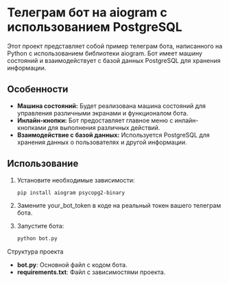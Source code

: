 # Телеграм бот на aiogram с использованием PostgreSQL

Этот проект представляет собой пример телеграм бота, написанного на Python с использованием библиотеки aiogram. Бот имеет машину состояний и взаимодействует с базой данных PostgreSQL для хранения информации.

## Особенности

- **Машина состояний:** Будет реализована машина состояний для управления различными экранами и функционалом бота.
- **Инлайн-кнопки:** Бот предоставляет главное меню с инлайн-кнопками для выполнения различных действий.
- **Взаимодействие с базой данных:** Используется PostgreSQL для хранения данных о пользователях и другой информации.

## Использование

1. Установите необходимые зависимости:

   ```bash
   pip install aiogram psycopg2-binary
   ```
2. Замените your_bot_token в коде на реальный токен вашего телеграм бота.

3. Запустите бота:

   ```bash
   python bot.py
   ```
Структура проекта
- **bot.py**: Основной файл с кодом бота.
- **requirements.txt**: Файл с зависимостями проекта.
